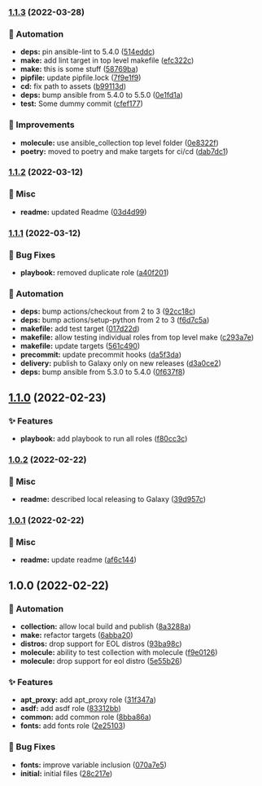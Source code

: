 ### [1.1.3](https://github.com/donhector/ansible-collection-workstation/compare/v1.1.2...v1.1.3) (2022-03-28)


### :robot: Automation

* **deps:** pin ansible-lint to 5.4.0 ([514eddc](https://github.com/donhector/ansible-collection-workstation/commit/514eddc9c732d6f19ae153980ea5a24aa743bba3))
* **make:** add lint target in top level makefile ([efc322c](https://github.com/donhector/ansible-collection-workstation/commit/efc322c41fe7c2c7ec96ea9636a01ca0ae6a87c2))
* **make:** this is some stuff ([58769ba](https://github.com/donhector/ansible-collection-workstation/commit/58769bade143d49ba0e5dc8aa9bce33adb0e3962))
* **pipfile:** update pipfile.lock ([7f9e1f9](https://github.com/donhector/ansible-collection-workstation/commit/7f9e1f90a118dac1534739cd2151f2682cd0f509))
* **cd:** fix path to assets ([b99113d](https://github.com/donhector/ansible-collection-workstation/commit/b99113dd9c06cfaaab83969efdad269094808a1f))
* **deps:** bump ansible from 5.4.0 to 5.5.0 ([0e1fd1a](https://github.com/donhector/ansible-collection-workstation/commit/0e1fd1abc1a9593ae672a043e507f6cf82dabe4d))
* **test:** Some dummy commit ([cfef177](https://github.com/donhector/ansible-collection-workstation/commit/cfef177cd9d05c447084d3eaafc17dc9ad04b0af))


### :muscle: Improvements

* **molecule:** use ansible_collection top level folder ([0e8322f](https://github.com/donhector/ansible-collection-workstation/commit/0e8322f1398c950eb7aa0e869495f1c889909820))
* **poetry:** moved to poetry and make targets for ci/cd ([dab7dc1](https://github.com/donhector/ansible-collection-workstation/commit/dab7dc14e475cea5263617f783c7a8fd2eb0e168))

### [1.1.2](https://github.com/donhector/ansible-collection-workstation/compare/v1.1.1...v1.1.2) (2022-03-12)


### :eyes: Misc

* **readme:** updated Readme ([03d4d99](https://github.com/donhector/ansible-collection-workstation/commit/03d4d99f432fa8d55b60c0b15fe88fd45a807294))

### [1.1.1](https://github.com/donhector/ansible-collection-workstation/compare/v1.1.0...v1.1.1) (2022-03-12)


### :bug: Bug Fixes

* **playbook:** removed duplicate role ([a40f201](https://github.com/donhector/ansible-collection-workstation/commit/a40f2015ffd087a00a0ff7ffa0b9843f72ccdadb))


### :robot: Automation

* **deps:** bump actions/checkout from 2 to 3 ([92cc18c](https://github.com/donhector/ansible-collection-workstation/commit/92cc18c7ac367c922c07c59aa1f7ca2d3e4b6be9))
* **deps:** bump actions/setup-python from 2 to 3 ([f6d7c5a](https://github.com/donhector/ansible-collection-workstation/commit/f6d7c5a7ae1e73e6e9f76c6b20a5d1309746c8a2))
* **makefile:** add test target ([017d22d](https://github.com/donhector/ansible-collection-workstation/commit/017d22d5e0a1569448948c500689da3038e8c536))
* **makefile:** allow testing individual roles from top level make ([c293a7e](https://github.com/donhector/ansible-collection-workstation/commit/c293a7e0836082a1e57128f90147222de6911ffd))
* **makefile:** update targets ([561c490](https://github.com/donhector/ansible-collection-workstation/commit/561c490a976886f60c8951d17dea1afe09a7b5aa))
* **precommit:** update precommit hooks ([da5f3da](https://github.com/donhector/ansible-collection-workstation/commit/da5f3dadde4f6d619c915a721754f0e5ca570927))
* **delivery:** publish to Galaxy only on new releases ([d3a0ce2](https://github.com/donhector/ansible-collection-workstation/commit/d3a0ce2e176deeb2441eb2f3abcccc4458afb50f))
* **deps:** bump ansible from 5.3.0 to 5.4.0 ([0f637f8](https://github.com/donhector/ansible-collection-workstation/commit/0f637f8947f358e3b11511807baea3aba845e9f6))

## [1.1.0](https://github.com/donhector/ansible-collection-workstation/compare/v1.0.2...v1.1.0) (2022-02-23)


### :sparkles: Features

* **playbook:** add playbook to run all roles ([f80cc3c](https://github.com/donhector/ansible-collection-workstation/commit/f80cc3c3246215bb21ce42dcd6d109450a87456d))

### [1.0.2](https://github.com/donhector/ansible-collection-workstation/compare/v1.0.1...v1.0.2) (2022-02-22)


### :eyes: Misc

* **readme:** described local releasing to Galaxy ([39d957c](https://github.com/donhector/ansible-collection-workstation/commit/39d957cebfb40c1eab7bdd6be5401233cfc12bcc))

### [1.0.1](https://github.com/donhector/ansible-collection-workstation/compare/v1.0.0...v1.0.1) (2022-02-22)


### :eyes: Misc

* **readme:** update readme ([af6c144](https://github.com/donhector/ansible-collection-workstation/commit/af6c1444fcb04b3896a7935b24aa16f2ef56009a))

## 1.0.0 (2022-02-22)


### :robot: Automation

* **collection:** allow local build and publish ([8a3288a](https://github.com/donhector/ansible-collection-workstation/commit/8a3288a825375cbfeca6745901832453cef7cf90))
* **make:** refactor targets ([6abba20](https://github.com/donhector/ansible-collection-workstation/commit/6abba2085697afe5dab80c2a987c5bfd5ed399eb))
* **distros:** drop support for EOL distros ([93ba98c](https://github.com/donhector/ansible-collection-workstation/commit/93ba98cea128c840de8a77ab7c63b65649980635))
* **molecule:** ability to test collection with molecule ([f9e0126](https://github.com/donhector/ansible-collection-workstation/commit/f9e01260e39fde03f40e6cbf5ddde99206a0f1f1))
* **molecule:** drop support for eol distro ([5e55b26](https://github.com/donhector/ansible-collection-workstation/commit/5e55b26ec9e2801df4d75818719f5df9701c7043))


### :sparkles: Features

* **apt_proxy:** add apt_proxy role ([31f347a](https://github.com/donhector/ansible-collection-workstation/commit/31f347a4e37ffce92f8aecc792683e6c3d20f403))
* **asdf:** add asdf role ([83312bb](https://github.com/donhector/ansible-collection-workstation/commit/83312bb23ab5a091a47e743398acbc4fe3148fe1))
* **common:** add common role ([8bba86a](https://github.com/donhector/ansible-collection-workstation/commit/8bba86a418b5c3cd8ef4979e56c06ff1fe5a8032))
* **fonts:** add fonts role ([2e25103](https://github.com/donhector/ansible-collection-workstation/commit/2e251038ce7fd5250584a6d1a2ae0a86e8a2c808))


### :bug: Bug Fixes

* **fonts:** improve variable inclusion ([070a7e5](https://github.com/donhector/ansible-collection-workstation/commit/070a7e5903b6d466405b5a50fd706b871eab6af1))
* **initial:** initial files ([28c217e](https://github.com/donhector/ansible-collection-workstation/commit/28c217ecd128b4b8a5363f4aa2406504cef4705e))
